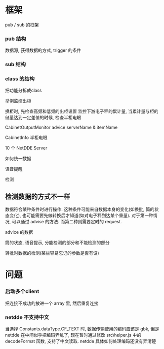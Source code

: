 # 框架
pub / sub 的框架

### pub 结构
数据源, 获得数据的方式, trigger 的条件
### sub 结构



### class 的结构

把功能分拆成class

举例监控出柜

换柜时, 先检查高频和低频的出柜设置
监控下游电子秤的累计量, 当累计量与柜的储量达到一定差值的时候, 检查半柜电眼

CabinetOutputMonitor
advice serverName & itemName

CabinetInfo
半柜电眼

10 个 NetDDE Server

如何统一数据

语音提醒

检测

## 检测数据的方式不一样
数据符合某种条件时进行操作. 这种条件可能来自数据本身的变化(如换批, 筒的状态变化), 也可能需要先做转换后才知道(如对电子秤到达某个重量). 对于第一种情况, 可以通过 advise 的方法. 而第二种则需要定时的 request.

advice 的数据

筒的状态, 语音提示, 分能检测的部分和不能检测的部分

转批时数据的检测(某些容易忘记的参数是否有设)



# 问题
### 启动多个client
把连接不成功的放进一个 array 里, 然后重复连接

### netdde 不支持中文

当选择 Constants.dataType.CF_TEXT 时, 数据传输使用的编码应该是 gbk, 但是 netdde 在中间似乎把编码弄乱了, 现在暂时通过修改 src\helper.js 中的 decodeFormat 函数, 支持了中文读取. netdde 具体如何处理编码还没有弄清楚 